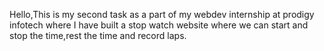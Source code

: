 Hello,This is my second task as a part of my webdev internship at prodigy infotech where I have built a stop watch website where we can start and stop the time,rest the time and record laps.
